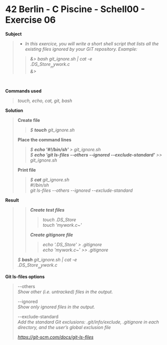 # 42 Berlin - C Piscine - Schell00 - Exercise 06


**Subject**
>  
> * _In this exercice, you will write a short shell script that lists all the existing files ignored by your GiT repository. Example:_    
>>_&> bash git_ignore.sh | cat -e_   
>>_.DS_Store$_   
>>_mywork.c~$_   
>>_&>_   
>

<br>

**Commands used**   
>
>_touch, echo, cat, git, bash_   

**Solution**    
>
>**Create file**   
>>_$ **touch** git_ignore.sh_      
>
>**Place the command lines**    
>>_$ **echo '#!/bin/sh'** > git_ignore.sh_   
>>_$ **echo 'git ls-files --others --ignored --exclude-standard'** >> git_ignore.sh_   
>
>**Print file**
>>_$ **cat** git_ignore.sh_   
>>_#!/bin/sh_   
>>_git ls-files --others --ignored --exclude-standard_   
>

**Result**   
>>_**Create test files**_   
>>>_touch .DS_Store_   
>>>_touch 'mywork.c~'_   
>>
>>_**Create gitignore file**_   
>>>_echo '.DS_Store' > .gitignore_   
>>>_echo 'mywork.c~' >> .gitignore_
>
>_$ **bash** git_ignore.sh | cat -e_   
>_.DS_Store$_
>_mywork.c~$_    
>

**Git ls-files options**   
> 
>--others  
>_Show other (i.e. untracked) files in the output._
>
>--ignored   
>_Show only ignored files in the output._
>
>--exclude-standard   
>_Add the standard Git exclusions: .git/info/exclude, .gitignore in each directory, and the user’s global exclusion file_
>
>_https://git-scm.com/docs/git-ls-files_

